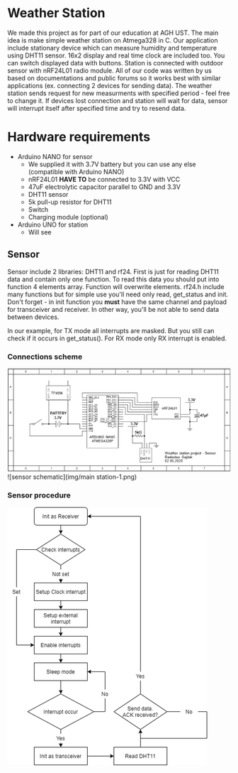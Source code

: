 # Weather Station
We made this project as for part of our education at AGH UST. The main idea is make simple weather station on Atmega328 in C. Our application include stationary device which can measure humidity and temperature using DHT11 sensor. 16x2 display and real time clock are included too. You can switch displayed data with buttons. Station is connected with outdoor sensor with nRF24L01 radio module. All of our code was written by us based on documentations and public forums so it works best with similar applications (ex. connecting 2 devices for sending data). The weather station sends request for new measurments with specified period - feel free to change it. If devices lost connection and station will wait for data, sensor will interrupt itself after specified time and try to resend data.  

# Hardware requirements
- Arduino NANO for sensor
    - We supplied it with 3.7V battery but you can use any else (compatible with Arduino NANO)
    - nRF24L01 **HAVE TO** be connected to 3.3V with VCC
    - 47uF electrolytic capacitor parallel to GND and 3.3V
    - DHT11 sensor
    - 5k pull-up resistor for DHT11
    - Switch
    - Charging module (optional)
- Arduino UNO for station
    - Will see
## Sensor
Sensor include 2 libraries: DHT11 and rf24. First is just for reading DHT11 data and contain only one function. To read this data you should put into function 4 elements array. Function will overwrite elements. rf24.h include many functions but for simple use you'll need only read, get_status and init. Don't forget - in init function you **must** have the same channel and payload for transceiver and receiver. In other way, you'll be not able to send data between devices.   
  
In our example, for TX mode all interrupts are masked. But you still can check if it occurs in get_status(). For RX mode only RX interrupt is enabled.
### Connections scheme 
![sensor schematic](img/schemeSensor.png)
![sensor schematic](img/main station-1.png)
### Sensor procedure
![sensor procedure](img/SensorDiagram.png)

